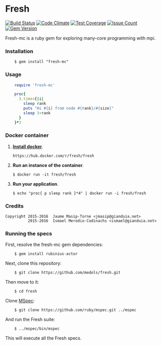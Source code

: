 # Fresh

[![Build Status](https://travis-ci.org/medols/fresh.svg)](https://travis-ci.org/medols/fresh) [![Code Climate](https://codeclimate.com/github/medols/fresh/badges/gpa.svg)](https://codeclimate.com/github/medols/fresh) [![Test Coverage](https://codeclimate.com/github/medols/fresh/badges/coverage.svg)](https://codeclimate.com/github/medols/fresh/coverage) [![Issue Count](https://codeclimate.com/github/medols/fresh/badges/issue_count.svg)](https://codeclimate.com/github/medols/fresh) [![Gem Version](https://badge.fury.io/rb/fresh-mc.svg)](https://badge.fury.io/rb/fresh-mc)

Fresh-mc is a ruby gem for exploring many-core programming with mpi.

### Installation

```shell
    $ gem install "fresh-mc"
```

### Usage

```ruby
    require 'fresh-mc'

    proc{
      3.times{|i|
        sleep rank
        puts "Hi #{i} from node #{rank}/#{size}"
        sleep 3-rank
      }
    }*3
```

### Docker container

1. **[Install docker](https://docs.docker.com/installation/)**.

    ```shell
    https://hub.docker.com/r/fresh/fresh
    ```

2. **Run an instance of the container**.

    ```shell
    $ docker run -it fresh/fresh
    ```

3. **Run your application**.

    ```shell
    $ echo "proc{ p sleep rank }*4" | docker run -i fresh/fresh
    ```

### Credits

    Copyright 2015-2016  Jaume Masip-Torne <jmasip@gianduia.net>
              2015-2016  Ismael Merodio-Codinachs <ismael@gianduia.net>

### Running the specs

First, resolve the fresh-mc gem dependencies:

```shell
    $ gem install rubinius-actor
```

Next, clone this repository:

```shell
    $ git clone https://github.com/medols/fresh.git
```

Then move to it:

```shell
    $ cd fresh
```

Clone [MSpec](http://github.com/ruby/mspec):

```shell
    $ git clone https://github.com/ruby/mspec.git ../mspec
```

And run the Fresh suite:

```shell
    $ ../mspec/bin/mspec
```

This will execute all the Fresh specs.

